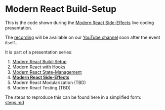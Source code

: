 # Modern React Build-Setup

This is the code shown during the [Modern React Side-Effects](https://www.meetup.com/software-enthusiasts/events/267315351/) live coding presentation.

The [recording](#) will be available on our [YouTube channel](https://www.youtube.com/channel/UCUzXSmEvF3VEf_TV9q6oAhw) soon after the event itself..

It is part of a presentation series:
1. [Modern React Build-Setup](https://github.com/jambit/modern-react/tree/01-build-setup)
2. [Modern React with Hooks](https://github.com/jambit/modern-react/tree/02-hooks)
3. [Modern React State-Management](https://github.com/jambit/modern-react/tree/03-state-management)
4. **[Modern React Side-Effects](https://github.com/jambit/modern-react/tree/04-side-effects)**
5. Modern React Modularization (TBD)
6. Modern React Testing (TBD)

The steps to reproduce this can be found here in a simplified form: [steps.md](./steps.md)
